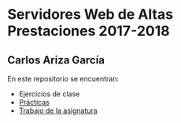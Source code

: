 # Servidores Web de Altas Prestaciones 2017-2018
## Carlos Ariza García
En este repositorio se encuentran:
- Ejercicios de clase
- [Prácticas](https://github.com/AGCarlos/Swap_1718_CAG/tree/master/practicas)
- [Trabajo de la asignatura](https://github.com/AGCarlos/SWAP_1718/tree/master/trabajo)
